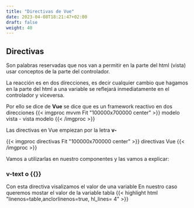 ```yaml
---
title: "Directivas de Vue"
date: 2023-04-08T18:21:47+02:00
draft: false
weight: 40
---
```


## Directivas 

Son palabras reservadas que nos van a permitir en la parte del html (vista) usar conceptos de la parte del controlador.

La reacción es en dos direcciones, es decir cualquier cambio que hagamos en la parte del html a una variable se reflejará inmediatamente en el controlador y viceversa.

Por ello se dice de **Vue** se dice que es un framework reactivo en dos direcciones
{{< imgproc mvvm Fit "100000x700000 center" >}}
modelo vista - vista modelo
{{< /imgproc >}}


Las directivas en Vue empiezan por la letra **v-**

{{< imgproc directivas Fit "100000x700000 center" >}}
directivas Vue
{{< /imgproc >}}



Vamos a utilizarlas en nuestro componentes y las vamos a explicar:

### v-text o {{}}
Con esta directiva visalizamos el valor de una variable
En nuestro caso queremos mostar el valor de la variable tabla
{{< highlight html "linenos=table,anclorlinenos=true, hl_lines= 4" >}}
<template>
<table>
    <caption>
        <div v-text=tabla></div>
    </caption>
    <tr>
        <th>
<!-- ... resto -->
{{< / highlight >}}

O bien
{{< highlight html "linenos=table,anclorlinenos=true, hl_lines= 4" >}}
<template>
<table>
    <caption>
        {{tabla}}
    </caption>
    <tr>
        <th>
<!-- ... resto -->
{{< / highlight >}}

Usaremos el formato de sintaxis de plantillas o mustache que son las dobles brakets **{{}}**.
No confundir con los dobles brakets de laravel.

### v-for
Para iterar sobre una lista o array de valores.
En este caso tenemos dos arrays, uno indexado de nombres de campos **campos** y otro llamado **filas** que es un array de objetos, donde cada objeto es una tupla o fila de la tabla en la base de datos que estemos visualizando

Para renderizar los campos
{{< highlight  html "linenos=table,anclorlinenos=true, hl_lines=7 8 9" >}}
<template>
<table>
    <caption>
        {{tabla}}
    </caption>
    <tr>
        <th   v-for="campo in campos">
            {{ campo }}
        </th>
    </tr>


{{< / highlight >}}
En el caso de las filas, hay que realizar una doble iteración. Por un lado recorremos cada fila y creamos un **tr**, por otro lado recorremos cada campo para visualizar en un **td**
{{< highlight  html "linenos=table,anclorlinenos=true, hl_lines=12 13 14 15 16" >}}
<template>
<table>
    <caption>
        <div v-text=tabla></div>
        {{tabla}}
    </caption>
    <tr>
        <th   v-for="campo in campos">>
            {{ campo }}
        </th>
    </tr>
    <tr v-for="fila in filas">
        <td v-for="valor in fila">
             {{valor}}
        </td>
    </tr>

</table>
</template>
{{< / highlight >}}